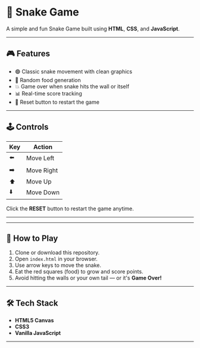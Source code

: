 # 🐍 Snake Game

A simple and fun Snake Game built using **HTML**, **CSS**, and **JavaScript**.

---

## 🎮 Features

- 🟢 Classic snake movement with clean graphics
- 🍎 Random food generation
- 💥 Game over when snake hits the wall or itself
- 📊 Real-time score tracking
- 🔄 Reset button to restart the game

---

## 🕹️ Controls

| Key | Action        |
|-----|---------------|
| ⬅️  | Move Left     |
| ➡️  | Move Right    |
| ⬆️  | Move Up       |
| ⬇️  | Move Down     |

Click the **RESET** button to restart the game anytime.

---


---

## 🚀 How to Play

1. Clone or download this repository.
2. Open `index.html` in your browser.
3. Use arrow keys to move the snake.
4. Eat the red squares (food) to grow and score points.
5. Avoid hitting the walls or your own tail — or it's **Game Over!**

---

## 🛠 Tech Stack

- **HTML5 Canvas**
- **CSS3**
- **Vanilla JavaScript**

---




